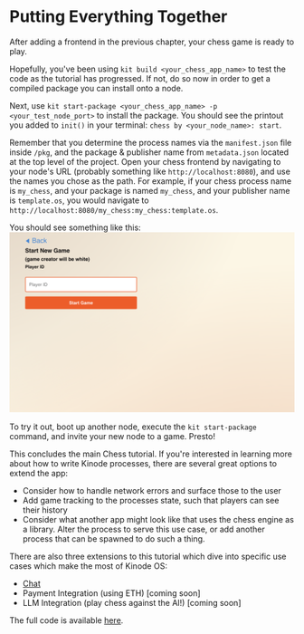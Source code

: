 # Putting Everything Together

After adding a frontend in the previous chapter, your chess game is ready to play.

Hopefully, you've been using `kit build <your_chess_app_name>` to test the code as the tutorial has progressed.
If not, do so now in order to get a compiled package you can install onto a node.

Next, use `kit start-package <your_chess_app_name> -p <your_test_node_port>` to install the package.
You should see the printout you added to `init()` in your terminal: `chess by <your_node_name>: start`.

Remember that you determine the process names via the `manifest.json` file inside `/pkg`, and the package & publisher name from `metadata.json` located at the top level of the project.
Open your chess frontend by navigating to your node's URL (probably something like `http://localhost:8080`), and use the names you chose as the path.
For example, if your chess process name is `my_chess`, and your package is named `my_chess`, and your publisher name is `template.os`, you would navigate to `http://localhost:8080/my_chess:my_chess:template.os`.

You should see something like this:
![chess frontend](./chess_home.png)

To try it out, boot up another node, execute the `kit start-package` command, and invite your new node to a game.
Presto!

This concludes the main Chess tutorial.
If you're interested in learning more about how to write Kinode processes, there are several great options to extend the app:

- Consider how to handle network errors and surface those to the user
- Add game tracking to the processes state, such that players can see their history
- Consider what another app might look like that uses the chess engine as a library.
Alter the process to serve this use case, or add another process that can be spawned to do such a thing.

There are also three extensions to this tutorial which dive into specific use cases which make the most of Kinode OS:

- [Chat](./chat.md)
- Payment Integration (using ETH) [coming soon]
- LLM Integration (play chess against the AI!) [coming soon]

The full code is available [here](https://github.com/kinode-dao/kinode/tree/main/modules/chess).
